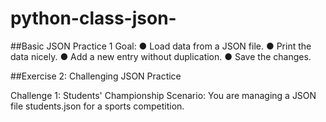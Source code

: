 # python-class-json-


##Basic JSON Practice 1
Goal:
●
Load data from a JSON file.
●
Print the data nicely.
●
Add a new entry without duplication.
●
Save the changes.




##Exercise 2: Challenging JSON Practice

Challenge 1: Students' Championship
Scenario:
You are managing a JSON file students.json for a sports competition.
